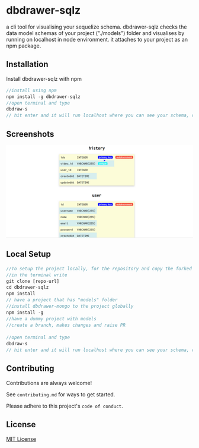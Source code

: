 
# dbdrawer-sqlz

a cli tool for visualising your sequelize schema. dbdrawer-sqlz checks the data model schemas of your project ("./models") folder and visualises by running on localhost in node environment. it attaches to your project as an npm package.


## Installation

Install dbdrawer-sqlz with npm

```javascript
//install using npm
npm install -g dbdrawer-sqlz
//open terminal and type
dbdraw-s
// hit enter and it will run localhost where you can see your schema, relationship and constraints in a tablular format
```
    
## Screenshots

![alt text](sql.png)

## Local Setup

```javascript
//To setup the project locally, for the repository and copy the forked copy the https url
//in the terminal write
git clone [repo-url]
cd dbdrawer-sqlz
npm install
// have a project that has "models" folder
//install dbdrawer-mongo to the project globally
npm install -g 
//have a dummy project with models
//create a branch, makes changes and raise PR

//open terminal and type
dbdraw-s
// hit enter and it will run localhost where you can see your schema, relationship and constraints in a tablular format
```


## Contributing

Contributions are always welcome!

See `contributing.md` for ways to get started.

Please adhere to this project's `code of conduct`.


## License

[MIT License](LICENSE)

